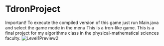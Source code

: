 # TdronProject
Important! To execute the compiled version of this game just run Main.java and select the game mode in the menu
This is a tron-like game.
This is a final project for my algorithms class in the physical-mathematical sciences faculty.
![Level1Preview2](https://github.com/Axlw271/DronProject/assets/136113574/8850967c-0fa6-42de-af96-fadd1cd31ca2)
